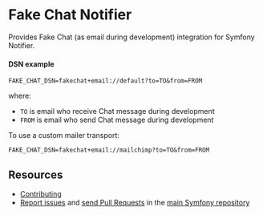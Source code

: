 Fake Chat Notifier
==================

Provides Fake Chat (as email during development) integration for Symfony Notifier.

#### DSN example

```
FAKE_CHAT_DSN=fakechat+email://default?to=TO&from=FROM
```

where:
 - `TO` is email who receive Chat message during development
 - `FROM` is email who send Chat message during development

To use a custom mailer transport:
```
FAKE_CHAT_DSN=fakechat+email://mailchimp?to=TO&from=FROM
```

Resources
---------

  * [Contributing](https://symfony.com/doc/current/contributing/index.html)
  * [Report issues](https://github.com/symfony/symfony/issues) and
    [send Pull Requests](https://github.com/symfony/symfony/pulls)
    in the [main Symfony repository](https://github.com/symfony/symfony)

